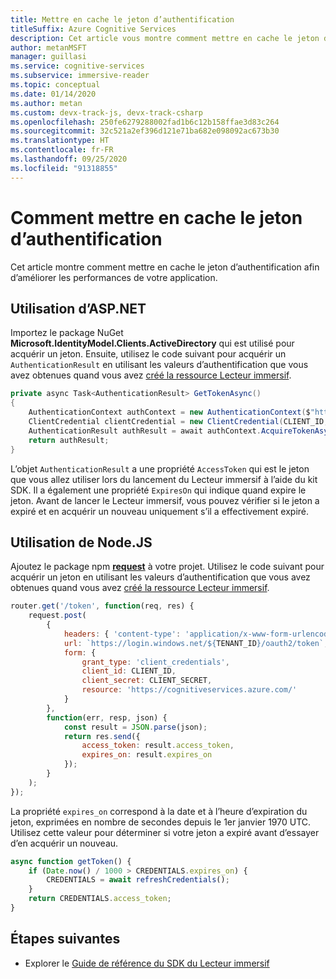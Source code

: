 ```yaml
---
title: Mettre en cache le jeton d’authentification
titleSuffix: Azure Cognitive Services
description: Cet article vous montre comment mettre en cache le jeton d’authentification.
author: metanMSFT
manager: guillasi
ms.service: cognitive-services
ms.subservice: immersive-reader
ms.topic: conceptual
ms.date: 01/14/2020
ms.author: metan
ms.custom: devx-track-js, devx-track-csharp
ms.openlocfilehash: 250fe6279288002fad1b6c12b158ffae3d83c264
ms.sourcegitcommit: 32c521a2ef396d121e71ba682e098092ac673b30
ms.translationtype: HT
ms.contentlocale: fr-FR
ms.lasthandoff: 09/25/2020
ms.locfileid: "91318855"
---
```

# <a name="how-to-cache-the-authentication-token"></a>Comment mettre en cache le jeton d’authentification

Cet article montre comment mettre en cache le jeton d’authentification afin d’améliorer les performances de votre application.

## <a name="using-aspnet"></a>Utilisation d’ASP.NET

Importez le package NuGet **Microsoft.IdentityModel.Clients.ActiveDirectory** qui est utilisé pour acquérir un jeton. Ensuite, utilisez le code suivant pour acquérir un `AuthenticationResult` en utilisant les valeurs d’authentification que vous avez obtenues quand vous avez [créé la ressource Lecteur immersif](./how-to-create-immersive-reader.md).

```csharp
private async Task<AuthenticationResult> GetTokenAsync()
{
    AuthenticationContext authContext = new AuthenticationContext($"https://login.windows.net/{TENANT_ID}");
    ClientCredential clientCredential = new ClientCredential(CLIENT_ID, CLIENT_SECRET);
    AuthenticationResult authResult = await authContext.AcquireTokenAsync("https://cognitiveservices.azure.com/", clientCredential);
    return authResult;
}
```

L’objet `AuthenticationResult` a une propriété `AccessToken` qui est le jeton que vous allez utiliser lors du lancement du Lecteur immersif à l’aide du kit SDK. Il a également une propriété `ExpiresOn` qui indique quand expire le jeton. Avant de lancer le Lecteur immersif, vous pouvez vérifier si le jeton a expiré et en acquérir un nouveau uniquement s’il a effectivement expiré.

## <a name="using-nodejs"></a>Utilisation de Node.JS

Ajoutez le package npm [**request**](https://www.npmjs.com/package/request) à votre projet. Utilisez le code suivant pour acquérir un jeton en utilisant les valeurs d’authentification que vous avez obtenues quand vous avez [créé la ressource Lecteur immersif](./how-to-create-immersive-reader.md).

```javascript
router.get('/token', function(req, res) {
    request.post(
        {
            headers: { 'content-type': 'application/x-www-form-urlencoded' },
            url: `https://login.windows.net/${TENANT_ID}/oauth2/token`,
            form: {
                grant_type: 'client_credentials',
                client_id: CLIENT_ID,
                client_secret: CLIENT_SECRET,
                resource: 'https://cognitiveservices.azure.com/'
            }
        },
        function(err, resp, json) {
            const result = JSON.parse(json);
            return res.send({
                access_token: result.access_token,
                expires_on: result.expires_on
            });
        }
    );
});
```

La propriété `expires_on` correspond à la date et à l’heure d’expiration du jeton, exprimées en nombre de secondes depuis le 1er janvier 1970 UTC. Utilisez cette valeur pour déterminer si votre jeton a expiré avant d’essayer d’en acquérir un nouveau.

```javascript
async function getToken() {
    if (Date.now() / 1000 > CREDENTIALS.expires_on) {
        CREDENTIALS = await refreshCredentials();
    }
    return CREDENTIALS.access_token;
}
```

## <a name="next-steps"></a>Étapes suivantes

* Explorer le [Guide de référence du SDK du Lecteur immersif](./reference.md)